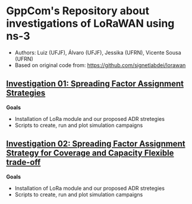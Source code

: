 # GppCom's Repository about investigations of LoRaWAN using ns-3
  - Authors: Luiz (UFJF), Álvaro (UFJF), Jessika (UFRN), Vicente Sousa (UFRN)
  - Based on original code from: https://github.com/signetlabdei/lorawan

## [Investigation 01: Spreading Factor Assignment Strategies](http://nbviewer.jupyter.org/github/vicentesousa/ns-3-lora-gppcom/blob/master/ADR_study_01.ipynb)
**Goals**
- Installation of LoRa module and our proposed ADR stretegies
- Scripts to create, run and plot simulation campaigns

## [Investigation 02: Spreading Factor Assignment Strategy for Coverage and Capacity Flexible trade-off](http://nbviewer.jupyter.org/github/vicentesousa/ns-3-lora-gppcom/blob/master/ADR_study_2.ipynb)
**Goals**
- Installation of LoRa module and our proposed ADR stretegies
- Scripts to create, run and plot simulation campaigns
